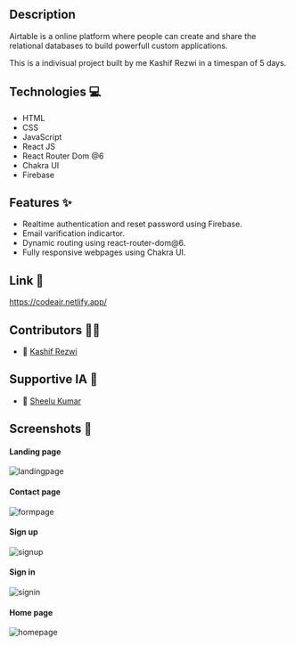 
 ## Description
   Airtable is a online platform where people can create and share the relational databases to build powerfull custom applications. 
   
   This is a indivisual project built by me Kashif Rezwi in a timespan of 5 days.
   
 ## Technologies 💻
- HTML
- CSS
- JavaScript
- React JS
- React Router Dom @6
- Chakra UI
- Firebase

## Features ✨
- Realtime authentication and reset password using Firebase.
- Email varification indicartor.
- Dynamic routing using react-router-dom@6.
- Fully responsive webpages using Chakra UI.

## Link 🔗
   https://codeair.netlify.app/
   
## Contributors  👨‍💻
- 👤 [Kashif Rezwi](https://github.com/Kashifrezwi)

## Supportive IA  🤵
- 👤 [Sheelu Kumar](https://github.com/sheeluofficial)


## Screenshots  📸

#### Landing page

<img src="https://github.com/Kashifrezwi/glistening-cook-4365/blob/main/codeair/public/Images/landingpage.jpg" alt="landingpage" />


#### Contact page

<img src="https://github.com/Kashifrezwi/glistening-cook-4365/blob/main/codeair/public/Images/formpage.jpg" alt="formpage" />


#### Sign up

<img src="https://github.com/Kashifrezwi/glistening-cook-4365/blob/main/codeair/public/Images/signup.jpg" alt="signup" />


#### Sign in 

<img src="https://github.com/Kashifrezwi/glistening-cook-4365/blob/main/codeair/public/Images/signin.jpg" alt="signin" />


#### Home page 

<img src="/Ihttps://github.com/Kashifrezwi/glistening-cook-4365/blob/main/codeair/public/Images/homepage.jpg" alt="homepage" />


